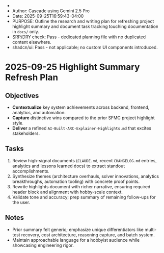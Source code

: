  * 
 * Author: Cascade using Gemini 2.5 Pro
 * Date: 2025-09-25T16:59:43-04:00
 * PURPOSE: Outline the research and writing plan for refreshing project highlight summary and document task tracking touching documentation in `docs/` only.
 * SRP/DRY check: Pass - dedicated planning file with no duplicated content elsewhere.
 * shadcn/ui: Pass - not applicable; no custom UI components introduced.

# 2025-09-25 Highlight Summary Refresh Plan

## Objectives
- **Contextualize** key system achievements across backend, frontend, analytics, and automation.
- **Capture** distinctive wins compared to the prior SFMC project highlight style.
- **Deliver** a refined `AI-Built-ARC-Explainer-Highlights.md` that excites stakeholders.

## Tasks
1. Review high-signal documents (`CLAUDE.md`, recent `CHANGELOG.md` entries, analytics and lessons learned docs) to extract standout accomplishments.
2. Synthesize themes (architecture overhauls, solver innovations, analytics breakthroughs, automation tooling) with concrete proof points.
3. Rewrite highlights document with richer narrative, ensuring required header block and alignment with hobby-scale context.
4. Validate tone and accuracy; prep summary of remaining follow-ups for the user.

## Notes
- Prior summary felt generic; emphasize unique differentiators like multi-test recovery, cost architecture, reasoning capture, and batch system.
- Maintain approachable language for a hobbyist audience while showcasing engineering rigor.
